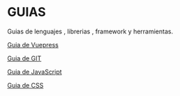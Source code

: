 # GUIAS

 Guias de lenguajes , librerias ,  framework y herramientas.

[Guia de Vuepress](GuiaVuepress)

[Guia de GIT](Git)

[Guia de JavaScript](Javascript)

[Guia de CSS](Css)